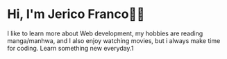 # Hi, I'm Jerico Franco🙋‍♂️

I like to learn more about Web development, my hobbies are reading manga/manhwa, and I also enjoy watching movies, but i always make time for coding. Learn something new everyday.1


<!---
cout05/cout05 is a ✨ special ✨ repository because its `README.md` (this file) appears on your GitHub profile.
You can click the Preview link to take a look at your changes.
--->
